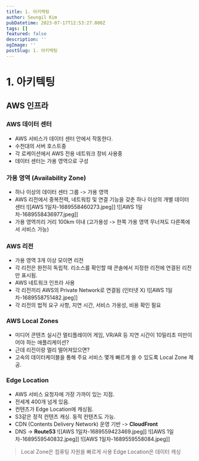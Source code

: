 ```yaml
---
title: 1. 아키텍팅
author: Seungil Kim
pubDatetime: 2023-07-17T12:53:27.000Z
tags: []
featured: false
description: ''
ogImage: ''
postSlug: 1. 아키텍팅
---
```

# 1. 아키텍팅

## AWS 인프라

### AWS 데이터 센터
- AWS 서비스가 데이터 센터 안에서 작동한다.
- 수천대의 서버 호스트중
- 각 로케이션에서 AWS 전용 네트워크 장비 사용중
- 데이터 센터는 가용 영역으로 구성

### 가용 영역 (Availability Zone)
- 하나 이상의 데이터 센터 그룹 -> 가용 영역
- AWS 리전에서 중복전력, 네트워킹 및 연결 기능을 갖춘 하나 이상의 개별 데이터 센터
![[AWS 1일차-1689558460273.jpeg]]
![[AWS 1일차-1689558436977.jpeg]]
- 가용 영역끼리 거리 100km 이내 (고가용성 -> 한쪽 가용 영역 무너져도 다른쪽에서 서비스 가능)

### AWS 리전
- 가용 영역 3개 이상 모이면 리전
- 각 리전은 완전히 독립적. 리소스를 확인할 때 콘솔에서 지정한 리전에 연결된 리전만 표시됨.
- AWS 네트워크 인프라 사용
- 각 리전끼리 AWS의 Private Network로 연결됨 (인터넷 X)
![[AWS 1일차-1689558751482.jpeg]]
- 각 리전의 법적 요구 사항, 지연 시간, 서비스 가용성, 비용 확인 필요

### AWS Local Zones
- 미디어 콘텐츠 실시간 멀티플레이어 게임, VR/AR 등 지연 시간이 10밀리초 미만이어야 하는 애플리케이션?
- 근데 리전이랑 멀리 떨어져있으면?
- 고속의 데이터케이블을 통해 주요 서비스 몇개 빠르게 쓸 수 있도록 Local Zone 제공.

### Edge Location
- AWS 서비스 요청자에 가장 가까이 있는 지점.
- 전세계 400개 넘게 있음.
- 컨텐츠가 Edge Location에 캐싱됨.
- S3같은 정적 컨텐츠 캐싱. 동적 컨텐츠도 가능.
- CDN (Contents Delivery Network) 운영 기반 -> **CloudFront**
- DNS -> **Route53**
![[AWS 1일차-1689559423469.jpeg]]
![[AWS 1일차-1689559540832.jpeg]]
![[AWS 1일차-1689559558084.jpeg]]

> Local Zone은 컴퓨팅 자원을 빠르게 사용
> Edge Location은 데이터 캐싱
